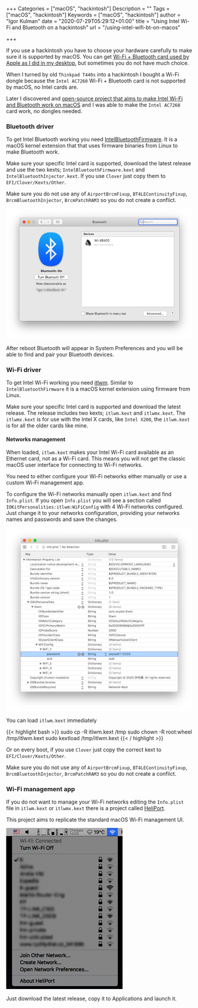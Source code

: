+++
Categories = ["macOS", "hackintosh"]
Description = ""
Tags = ["macOS", "hackintosh"]
Keywords = ["macOS", "hackintosh"]
author = "Igor Kulman"
date = "2020-07-29T05:29:12+01:00"
title = "Using Intel Wi-Fi and Bluetooth on a hackintosh"
url = "/using-intel-wifi-bt-on-macos"

+++

If you use a hackintosh you have to choose your hardware carefully to make sure it is supported by macOS. You can get [Wi-Fi + Bluetooth card used by Apple as I did in my desktop](/adding-wifi-and-bluetooth-for-apple-features-to-hackintosh/), but sometimes you do not have much choice. 

When I turned by old `Thinkpad T440s` into a hackintosh I bought a Wi-Fi dongle because the `Intel AC7260` Wi-Fi + Bluetooth card is not supported by macOS, no Intel cards are. 

Later I discovered and [open-source project that aims to make Intel Wi-Fi and Bluetooth work on macOS](https://github.com/OpenIntelWireless) and I was able to make the `Intel AC7260` card work, no dongles needed.

### Bluetooth driver

To get Intel Bluetooth working you need [IntelBluetoothFirmware](https://github.com/OpenIntelWireless/IntelBluetoothFirmware). It is a macOS kernel extension that that uses firmware binaries from Linux to make Bluetooth work.

Make sure your specific Intel card is supported, download the latest release and use the two kexts; `IntelBluetoothFirmware.kext` and `IntelBluetoothInjector.kext`. If you use `Clover` just copy them to `EFI/Clover/Kexts/Other`.

Make sure you do not use any of `AirportBrcmFixup`, `BT4LEContinuityFixup`, `BrcmBluetoothInjector`, `BrcmPatchRAM3` so you do not create a conflict.

![Bluetooth appearing in System Preferences](BT.png)

After reboot Bluetooth will appear in System Preferences and you will be able to find and pair your Bluetooth devices.

### Wi-Fi driver

To get Intel Wi-Fi working you need [itlwm](https://github.com/OpenIntelWireless/itlwm). Similar to `IntelBluetoothFirmware` it is a macOS kernel extension using firmware from Linux. 

Make sure your specific Intel card is supported and download the latest release. The release includes two kexts; `itlwm.kext` and `itlwmx.kext`. The `itlwmx.kext` is for use with the Intel X cards, like `Intel X200`, the `itlwm.kext` is for all the older cards like mine.

#### Networks management

When loaded, `itlwm.kext` makes your Intel Wi-Fi card available as an Ethernet card, not as a Wi-Fi card. This means you will not get the classic macOS user interface for connecting to Wi-Fi networks. 

You need to either configure your Wi-Fi networks either manually or use a custom Wi-Fi management app.

To configure the Wi-Fi networks manually open `itlwm.kext` and find `Info.plist`. If you open `Info.plist` you will see a section called `IOKitPersonalities:itlwm:WiFiConfig` with 4 Wi-Fi networks configured. Just change it to your networks configuration, providing your networks names and passwords and save the changes.

<!--more-->

![Manual network configuration](itlwm_manual.png)

You can load `itlwm.kext` immediately

{{< highlight bash >}}
sudo cp -R itlwm.kext /tmp
sudo chown -R root:wheel /tmp/itlwm.kext
sudo kextload /tmp/itlwm.kext
{{< / highlight >}}

Or on every boot, if you use `Clover` just copy the correct kext to `EFI/Clover/Kexts/Other`.

Make sure you do not use any of `AirportBrcmFixup`, `BT4LEContinuityFixup`, `BrcmBluetoothInjector`, `BrcmPatchRAM3` so you do not create a conflict.

### Wi-Fi management app

If you do not want to manage your Wi-Fi networks editing the `Info.plist` file in `itlwm.kext` or `itlwmx.kext` there is a project called [HeliPort](https://github.com/OpenIntelWireless/HeliPort).

This project aims to replicate the standard macOS Wi-Fi management UI. 

![HeliPort features](HeliPort.png)

Just download the latest release, copy it to Applications and launch it.